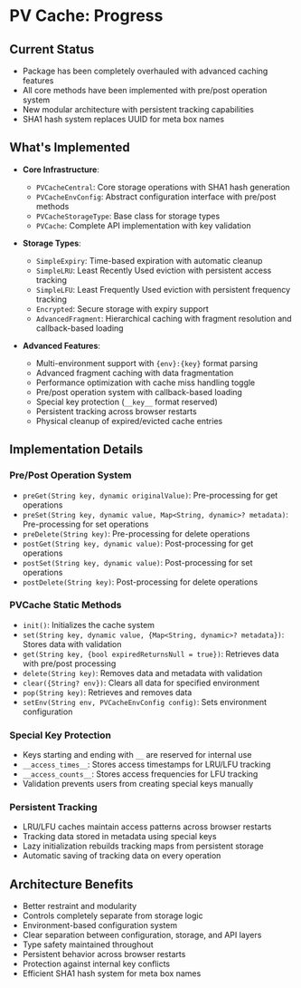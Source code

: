 # PV Cache: Progress

## Current Status
- Package has been completely overhauled with advanced caching features
- All core methods have been implemented with pre/post operation system
- New modular architecture with persistent tracking capabilities
- SHA1 hash system replaces UUID for meta box names

## What's Implemented
- **Core Infrastructure**:
  - `PVCacheCentral`: Core storage operations with SHA1 hash generation
  - `PVCacheEnvConfig`: Abstract configuration interface with pre/post methods
  - `PVCacheStorageType`: Base class for storage types
  - `PVCache`: Complete API implementation with key validation

- **Storage Types**:
  - `SimpleExpiry`: Time-based expiration with automatic cleanup
  - `SimpleLRU`: Least Recently Used eviction with persistent access tracking
  - `SimpleLFU`: Least Frequently Used eviction with persistent frequency tracking
  - `Encrypted`: Secure storage with expiry support
  - `AdvancedFragment`: Hierarchical caching with fragment resolution and callback-based loading

- **Advanced Features**:
  - Multi-environment support with `{env}:{key}` format parsing
  - Advanced fragment caching with data fragmentation  
  - Performance optimization with cache miss handling toggle
  - Pre/post operation system with callback-based loading
  - Special key protection (`__key__` format reserved)
  - Persistent tracking across browser restarts
  - Physical cleanup of expired/evicted cache entries

## Implementation Details

### Pre/Post Operation System
- `preGet(String key, dynamic originalValue)`: Pre-processing for get operations
- `preSet(String key, dynamic value, Map<String, dynamic>? metadata)`: Pre-processing for set operations
- `preDelete(String key)`: Pre-processing for delete operations
- `postGet(String key, dynamic value)`: Post-processing for get operations
- `postSet(String key, dynamic value)`: Post-processing for set operations
- `postDelete(String key)`: Post-processing for delete operations

### PVCache Static Methods
- `init()`: Initializes the cache system
- `set(String key, dynamic value, {Map<String, dynamic>? metadata})`: Stores data with validation
- `get(String key, {bool expiredReturnsNull = true})`: Retrieves data with pre/post processing
- `delete(String key)`: Removes data and metadata with validation
- `clear({String? env})`: Clears all data for specified environment
- `pop(String key)`: Retrieves and removes data
- `setEnv(String env, PVCacheEnvConfig config)`: Sets environment configuration

### Special Key Protection
- Keys starting and ending with `__` are reserved for internal use
- `__access_times__`: Stores access timestamps for LRU/LFU tracking
- `__access_counts__`: Stores access frequencies for LFU tracking
- Validation prevents users from creating special keys manually

### Persistent Tracking
- LRU/LFU caches maintain access patterns across browser restarts
- Tracking data stored in metadata using special keys
- Lazy initialization rebuilds tracking maps from persistent storage
- Automatic saving of tracking data on every operation

## Architecture Benefits
- Better restraint and modularity
- Controls completely separate from storage logic
- Environment-based configuration system
- Clear separation between configuration, storage, and API layers
- Type safety maintained throughout
- Persistent behavior across browser restarts
- Protection against internal key conflicts
- Efficient SHA1 hash system for meta box names
